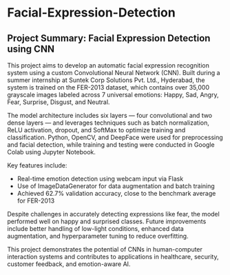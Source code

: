# Facial-Expression-Detection

## Project Summary: Facial Expression Detection using CNN
This project aims to develop an automatic facial expression recognition system using a custom Convolutional Neural Network (CNN). Built during a summer internship at Suntek Corp Solutions Pvt. Ltd., Hyderabad, the system is trained on the FER-2013 dataset, which contains over 35,000 grayscale images labeled across 7 universal emotions: Happy, Sad, Angry, Fear, Surprise, Disgust, and Neutral.

The model architecture includes six layers — four convolutional and two dense layers — and leverages techniques such as batch normalization, ReLU activation, dropout, and SoftMax to optimize training and classification. Python, OpenCV, and DeepFace were used for preprocessing and facial detection, while training and testing were conducted in Google Colab using Jupyter Notebook.

Key features include:
- Real-time emotion detection using webcam input via Flask
- Use of ImageDataGenerator for data augmentation and batch training
- Achieved 62.7% validation accuracy, close to the benchmark average for FER-2013

Despite challenges in accurately detecting expressions like fear, the model performed well on happy and surprised classes. Future improvements include better handling of low-light conditions, enhanced data augmentation, and hyperparameter tuning to reduce overfitting.

This project demonstrates the potential of CNNs in human-computer interaction systems and contributes to applications in healthcare, security, customer feedback, and emotion-aware AI.

